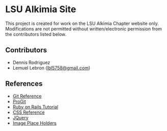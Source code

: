 # LSU Alkimia Site #

This project is created for work on the LSU Alkimia Chapter website only.  Modifications are not permitted without written/electronic permission from the contributors listed below.

## Contributors ##

* Dennis Rodriguez
* Lemuel Lebron (lbl5758@gmail.com)

## References ##

* [Git Reference](http://gitref.org/index.html)
* [ProGit](http://progit.org/book/)
* [Ruby on Rails Tutorial](http://ruby.railstutorial.org/)
* [CSS Reference](http://www.w3schools.com/cssref/default.asp)
* [JQuery](http://jquery.com/)
* [Image Place Holders](http://placehold.it/)